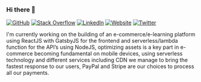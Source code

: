### Hi there 👋


[![GitHub](https://img.shields.io/badge/GitHub-Yocmen-lightgrey)](https://github.com/yocmen)
[![Stack Overflow](https://img.shields.io/badge/Stack&nbsp;Overflow-yocmen-orange)](https://stackoverflow.com/users/5174687/yocmen?tab=profile)
[![LinkedIn](https://img.shields.io/badge/LinkedIn-Yocsel&nbsp;Mendoza-blue)](https://www.linkedin.com/in/yocmen/)
[![Website](https://img.shields.io/badge/Website-yocmen.com-yellowgreen)](https://yocmen.com)
[![Twitter](https://img.shields.io/badge/Twitter-Y0cmen-9cf)](https://twitter.com/y0cmen)

I'm currently working on the building of an e-commerce/e-learning platform using ReactJS with GatsbyJS for the frontend and serverless/lambda function for the API’s using NodeJS, optimizing assets is a key part in e-commerce becoming fundamental on mobile devices, using serverless technology and different services including CDN we manage to bring the fastest response to our users, PayPal and Stripe are our choices to process all our payments.

